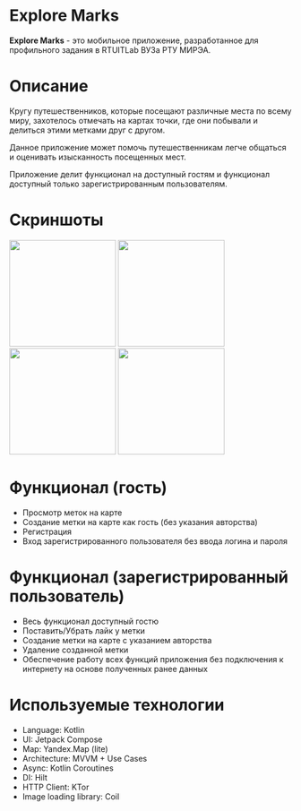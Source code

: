 # Explore Marks
**Explore Marks** - это мобильное приложение, разработанное для профильного задания в RTUITLab ВУЗа РТУ МИРЭА.

# Описание
Кругу путешественников, которые посещают различные места по всему миру, захотелось отмечать на картах точки, где они побывали и делиться этими метками друг с другом. 

Данное приложение может помочь путешественникам легче общаться и оценивать изысканность посещенных мест.

Приложение делит функционал на доступный гостям и функционал доступный только зарегистрированным пользователям.

# Скриншоты
<img src="https://github.com/Towich/ExploreMarks/assets/100920758/261ee4f5-5169-455e-a40d-fe14492f1f88" width="190">
<img src="https://github.com/Towich/ExploreMarks/assets/100920758/8fbe39f6-5138-47ee-a2de-e34e07fc3a66" width="190">
<img src="https://github.com/Towich/ExploreMarks/assets/100920758/b28cdc30-5467-472e-921f-3e6e90c393cc" width="190">
<img src="https://github.com/Towich/ExploreMarks/assets/100920758/06e022dc-adf2-4136-a633-aed0b56492ed" width="190">

# Функционал (гость)
* Просмотр меток на карте
* Создание метки на карте как гость (без указания авторства)
* Регистрация
* Вход зарегистрированного пользователя без ввода логина и пароля

# Функционал (зарегистрированный пользователь)
* Весь функционал доступный гостю
* Поставить/Убрать лайк у метки
* Создание метки на карте с указанием авторства
* Удаление созданной метки
* Обеспечение работу всех функций приложения без подключения к интернету на основе полученных ранее данных

# Используемые технологии
* Language: Kotlin
* UI: Jetpack Compose
* Map: Yandex.Map (lite)
* Architecture: MVVM + Use Cases
* Async: Kotlin Coroutines
* DI: Hilt
* HTTP Client: KTor
* Image loading library: Coil
